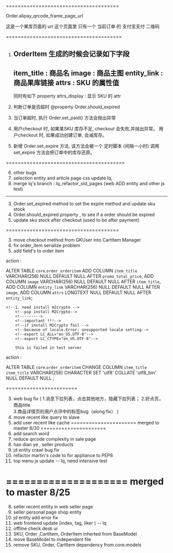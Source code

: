 ======================================

Order.alipay_qrcode_frame_page_url

这是一个果库页面的 url
这个页面里 只有一个 当前订单 的 支付宝支付 二维码
 
=======================================
1. OrderItem 生成的时候会记录如下字段
    ------------------
    item_title : 商品名
    image : 商品主图
    entity_link : 商品果库链接
    attrs : SKU 的属性值
    ------------------
    同时有如下 property 
    attrs_display : 显示 SKU 的 attr
    
2. 判断订单是否超时
    @property 
    Order.should_expired 
    
3. 当订单超时, 执行 Order.set_paid() 方法会抛出异常

4. 用户checkout 时, 如果某SKU 库存不足, checkout 会失败,并抛出异常。
用户checkout 时, 如果成功创建订单, 会减库存。

5. 新增 Order.set_expire 方法, 该方法会被一个 定时脚本 (间隔一小时) 调用
set_expire 方法会把订单中的库存还原。

========================================


6. other bugs 
5. selection entity and article page css update lq,
4. merge lq's branch  :  lq_refactor_old_pages (web ADD entity  and other js test)

------------

3. Order.set_expired method to set the expire method and update sku stock 
2. Order.should_expired  property , to see if a order should be expired
1. update sku stock after checkout (used to be after payment)

======================================

3.  move checkout method from GKUser into CartItem Manager
2.  fix order_item serialize problem 
1.  add field's to order item 

action : 

ALTER TABLE `core`.`order_orderitem` 
ADD COLUMN `item_title` VARCHAR(256) NULL DEFAULT NULL AFTER `promo_total_price`,
ADD COLUMN `image` VARCHAR(256) NULL DEFAULT NULL AFTER `item_title`,
ADD COLUMN `entity_link` VARCHAR(256) NULL DEFAULT NULL AFTER `image`,
ADD COLUMN `attrs` LONGTEXT NULL DEFAULT NULL AFTER `entity_link`;

<!--action -->
    <!--1. need install m2crypto -->
        <!--pip install M2Crypto-->
        <!--------->
        <!--important !!!-->
        <!--if install M2Crypto fail -->
        <!--because of locale.Error: unsupported locale setting-->
        <!--export LC_ALL="en_US.UTF-8"-->
        <!--export LC_CTYPE="en_US.UTF-8"-->
        
        this is failed in test server 


action : 

ALTER TABLE `core`.`order_orderitem` 
CHANGE COLUMN `item_title` `item_title` VARCHAR(256) CHARACTER SET 'utf8' COLLATE 'utf8_bin' NULL DEFAULT NULL ;

========================

3. web bug fix (
    1.消息下拉列表，点击其他地方，隐藏下拉列表；
    2.好点页，商品title  
    3.商品详情页的用户点评中的标签bug（along fix）
    )
2. move recent like query to slave 
1. add user recent like cache
======================
merged to master 8/30 
======================
6.  add search word 
5.  reduce qrcode complexity in sale page 
4.  hao dian ye ,  seller products 
3.  jd entity crawl bug fix 
2.  refactor martin's code to for appliance to PEP8 
1.  top menu js update -- lq, need intensive test 

====================
merged to master 8/25
====================
8. seller recent entity in web seller page 
7. seller personal page shop entity 
6. jd entity add error fix 
5. web frontend update (index, tag, liker ) -- lq 
4. offline check desk ui
3. SKU, Order ,CartItem, OrderItem inherted from BaseModel
2. move BaseModel to independent file
1. remove SKU, Order, CartItem dependency from core.models